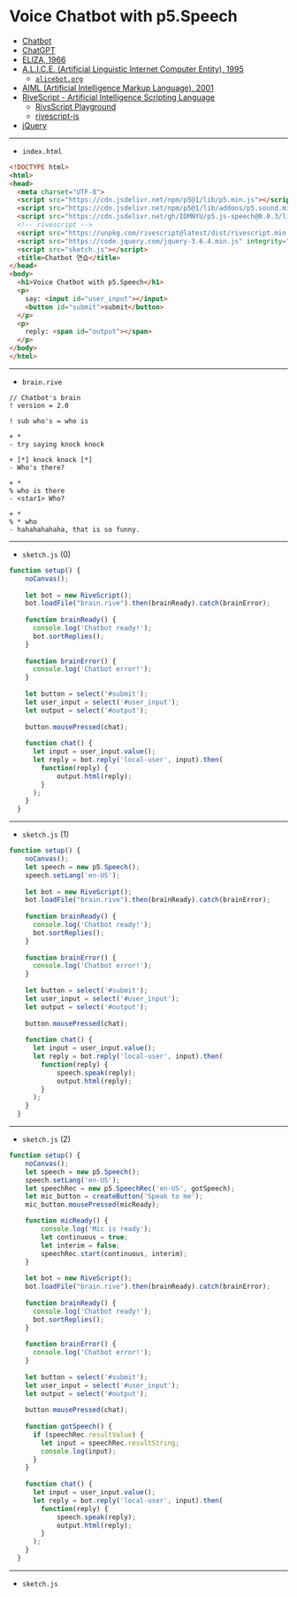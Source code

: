 # Voice Chatbot with p5.Speech
- [Chatbot](https://en.wikipedia.org/wiki/Chatbot)
- [ChatGPT](https://en.wikipedia.org/wiki/ChatGPT)
- [ELIZA, 1966](https://en.wikipedia.org/wiki/ELIZA)
- [A.L.I.C.E. (Artificial Linguistic Internet Computer Entity), 1995](https://en.wikipedia.org/wiki/Artificial_Linguistic_Internet_Computer_Entity)
  - [`alicebot.org`](https://alicebot.org/) 
- [AIML (Artificial Intelligence Markup Language), 2001](https://en.wikipedia.org/wiki/Artificial_Intelligence_Markup_Language)
- [RiveScript - Artificial Intelligence Scripting Language](https://www.rivescript.com/)  
  - [RivsScript Playground](https://play.rivescript.com/)  
  - [rivescript-js](https://github.com/aichaos/rivescript-js)
- [jQuery](https://jquery.com/)



---
 
- `index.html`

```html
<!DOCTYPE html>
<html>
<head>
  <meta charset="UTF-8">
  <script src="https://cdn.jsdelivr.net/npm/p5@1/lib/p5.min.js"></script>
  <script src="https://cdn.jsdelivr.net/npm/p5@1/lib/addons/p5.sound.min.js"></script>
  <script src="https://cdn.jsdelivr.net/gh/IDMNYU/p5.js-speech@0.0.3/lib/p5.speech.js"></script>
  <!-- rivescript -->
  <script src="https://unpkg.com/rivescript@latest/dist/rivescript.min.js"></script>
  <script src="https://code.jquery.com/jquery-3.6.4.min.js" integrity="sha256-oP6HI9z1XaZNBrJURtCoUT5SUnxFr8s3BzRl+cbzUq8=" crossorigin="anonymous"></script>
  <script src="sketch.js"></script>
  <title>Chatbot 연습</title>
</head>
<body>
  <h1>Voice Chatbot with p5.Speech</h1>
  <p>
    say: <input id="user_input"></input>
    <button id="submit">submit</button>
  </p>
  <p>
    reply: <span id="output"></span>
  </p>
</body>
</html>
```
---

- `brain.rive`

```rivescript
// Chatbot's brain
! version = 2.0

! sub who's = who is

+ * 
- try saying knock knock

+ [*] knock knock [*]
- Who's there?

+ * 
% who is there
- <star1> Who?

+ * 
% * who
- hahahahahaha, that is so funny.
```

---

- `sketch.js` (0)
```javascript
function setup() {
    noCanvas();
  
    let bot = new RiveScript();
    bot.loadFile("brain.rive").then(brainReady).catch(brainError);
  
    function brainReady() {
      console.log('Chatbot ready!');
      bot.sortReplies();
    }
  
    function brainError() {
      console.log('Chatbot error!');
    }
  
    let button = select('#submit');
    let user_input = select('#user_input');
    let output = select('#output');
  
    button.mousePressed(chat);
  
    function chat() {
      let input = user_input.value();
      let reply = bot.reply('local-user', input).then(
        function(reply) {
            output.html(reply);
        }
      );
    }
  }
```

---

- `sketch.js` (1)
```javascript
function setup() {
    noCanvas();
    let speech = new p5.Speech();
    speech.setLang('en-US'); 
  
    let bot = new RiveScript();
    bot.loadFile("brain.rive").then(brainReady).catch(brainError);
  
    function brainReady() {
      console.log('Chatbot ready!');
      bot.sortReplies();
    }
  
    function brainError() {
      console.log('Chatbot error!');
    }
  
    let button = select('#submit');
    let user_input = select('#user_input');
    let output = select('#output');
  
    button.mousePressed(chat);
  
    function chat() {
      let input = user_input.value();
      let reply = bot.reply('local-user', input).then(
        function(reply) {
            speech.speak(reply);
            output.html(reply);
        }
      );
    }
  }
```


---

- `sketch.js` (2)
```javascript
function setup() {
    noCanvas();
    let speech = new p5.Speech();
    speech.setLang('en-US'); 
    let speechRec = new p5.SpeechRec('en-US', gotSpeech);
    let mic_button = createButton('Speak to me');
    mic_button.mousePressed(micReady);

    function micReady() {
        console.log('Mic is ready');
        let continuous = true;
        let interim = false;
        speechRec.start(continuous, interim);
    }
    
    let bot = new RiveScript();
    bot.loadFile("brain.rive").then(brainReady).catch(brainError);
  
    function brainReady() {
      console.log('Chatbot ready!');
      bot.sortReplies();
    }
  
    function brainError() {
      console.log('Chatbot error!');
    }
  
    let button = select('#submit');
    let user_input = select('#user_input');
    let output = select('#output');
  
    button.mousePressed(chat);
  
    function gotSpeech() {
      if (speechRec.resultValue) {
        let input = speechRec.resultString;
        console.log(input);
      }
    }
  
    function chat() {
      let input = user_input.value();
      let reply = bot.reply('local-user', input).then(
        function(reply) {
            speech.speak(reply);
            output.html(reply);
        }
      );
    }
  }
```

---

- `sketch.js` 
```javascript

```
